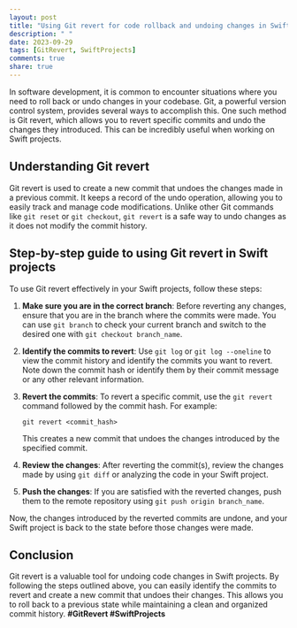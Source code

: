 ```yaml
---
layout: post
title: "Using Git revert for code rollback and undoing changes in Swift projects"
description: " "
date: 2023-09-29
tags: [GitRevert, SwiftProjects]
comments: true
share: true
---
```


In software development, it is common to encounter situations where you need to roll back or undo changes in your codebase. Git, a powerful version control system, provides several ways to accomplish this. One such method is Git revert, which allows you to revert specific commits and undo the changes they introduced. This can be incredibly useful when working on Swift projects.

## Understanding Git revert

Git revert is used to create a new commit that undoes the changes made in a previous commit. It keeps a record of the undo operation, allowing you to easily track and manage code modifications. Unlike other Git commands like `git reset` or `git checkout`, `git revert` is a safe way to undo changes as it does not modify the commit history.

## Step-by-step guide to using Git revert in Swift projects

To use Git revert effectively in your Swift projects, follow these steps:

1. **Make sure you are in the correct branch**: Before reverting any changes, ensure that you are in the branch where the commits were made. You can use `git branch` to check your current branch and switch to the desired one with `git checkout branch_name`.

2. **Identify the commits to revert**: Use `git log` or `git log --oneline` to view the commit history and identify the commits you want to revert. Note down the commit hash or identify them by their commit message or any other relevant information.

3. **Revert the commits**: To revert a specific commit, use the `git revert` command followed by the commit hash. For example:

   ```
   git revert <commit_hash>
   ```

   This creates a new commit that undoes the changes introduced by the specified commit.

4. **Review the changes**: After reverting the commit(s), review the changes made by using `git diff` or analyzing the code in your Swift project.

5. **Push the changes**: If you are satisfied with the reverted changes, push them to the remote repository using `git push origin branch_name`.

Now, the changes introduced by the reverted commits are undone, and your Swift project is back to the state before those changes were made.

## Conclusion

Git revert is a valuable tool for undoing code changes in Swift projects. By following the steps outlined above, you can easily identify the commits to revert and create a new commit that undoes their changes. This allows you to roll back to a previous state while maintaining a clean and organized commit history. **#GitRevert #SwiftProjects**
